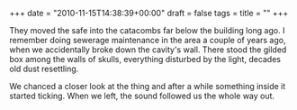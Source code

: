 +++
date = "2010-11-15T14:38:39+00:00"
draft = false
tags = 
title = ""
+++
<p>They moved the safe into the catacombs far below the building long ago. I remember doing sewerage maintenance in the area a couple of years ago, when we accidentally broke down the cavity's wall. There stood the gilded box among the walls of skulls, everything disturbed by the light, decades old dust resettling.</p>&#13;
<p>We chanced a closer look at the thing and after a while something inside it started ticking. When we left, the sound followed us the whole way out.</p> 